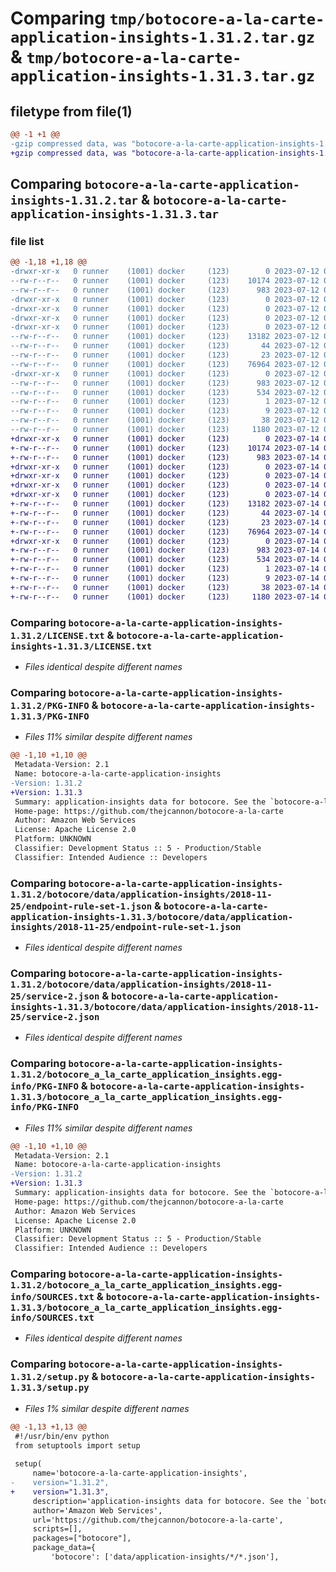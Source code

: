 # Comparing `tmp/botocore-a-la-carte-application-insights-1.31.2.tar.gz` & `tmp/botocore-a-la-carte-application-insights-1.31.3.tar.gz`

## filetype from file(1)

```diff
@@ -1 +1 @@
-gzip compressed data, was "botocore-a-la-carte-application-insights-1.31.2.tar", last modified: Wed Jul 12 01:44:21 2023, max compression
+gzip compressed data, was "botocore-a-la-carte-application-insights-1.31.3.tar", last modified: Fri Jul 14 01:45:56 2023, max compression
```

## Comparing `botocore-a-la-carte-application-insights-1.31.2.tar` & `botocore-a-la-carte-application-insights-1.31.3.tar`

### file list

```diff
@@ -1,18 +1,18 @@
-drwxr-xr-x   0 runner    (1001) docker     (123)        0 2023-07-12 01:44:21.411081 botocore-a-la-carte-application-insights-1.31.2/
--rw-r--r--   0 runner    (1001) docker     (123)    10174 2023-07-12 01:44:21.000000 botocore-a-la-carte-application-insights-1.31.2/LICENSE.txt
--rw-r--r--   0 runner    (1001) docker     (123)      983 2023-07-12 01:44:21.411081 botocore-a-la-carte-application-insights-1.31.2/PKG-INFO
-drwxr-xr-x   0 runner    (1001) docker     (123)        0 2023-07-12 01:44:21.411081 botocore-a-la-carte-application-insights-1.31.2/botocore/
-drwxr-xr-x   0 runner    (1001) docker     (123)        0 2023-07-12 01:44:21.411081 botocore-a-la-carte-application-insights-1.31.2/botocore/data/
-drwxr-xr-x   0 runner    (1001) docker     (123)        0 2023-07-12 01:44:21.411081 botocore-a-la-carte-application-insights-1.31.2/botocore/data/application-insights/
-drwxr-xr-x   0 runner    (1001) docker     (123)        0 2023-07-12 01:44:21.411081 botocore-a-la-carte-application-insights-1.31.2/botocore/data/application-insights/2018-11-25/
--rw-r--r--   0 runner    (1001) docker     (123)    13182 2023-07-12 01:44:12.000000 botocore-a-la-carte-application-insights-1.31.2/botocore/data/application-insights/2018-11-25/endpoint-rule-set-1.json
--rw-r--r--   0 runner    (1001) docker     (123)       44 2023-07-12 01:44:12.000000 botocore-a-la-carte-application-insights-1.31.2/botocore/data/application-insights/2018-11-25/examples-1.json
--rw-r--r--   0 runner    (1001) docker     (123)       23 2023-07-12 01:44:12.000000 botocore-a-la-carte-application-insights-1.31.2/botocore/data/application-insights/2018-11-25/paginators-1.json
--rw-r--r--   0 runner    (1001) docker     (123)    76964 2023-07-12 01:44:12.000000 botocore-a-la-carte-application-insights-1.31.2/botocore/data/application-insights/2018-11-25/service-2.json
-drwxr-xr-x   0 runner    (1001) docker     (123)        0 2023-07-12 01:44:21.411081 botocore-a-la-carte-application-insights-1.31.2/botocore_a_la_carte_application_insights.egg-info/
--rw-r--r--   0 runner    (1001) docker     (123)      983 2023-07-12 01:44:21.000000 botocore-a-la-carte-application-insights-1.31.2/botocore_a_la_carte_application_insights.egg-info/PKG-INFO
--rw-r--r--   0 runner    (1001) docker     (123)      534 2023-07-12 01:44:21.000000 botocore-a-la-carte-application-insights-1.31.2/botocore_a_la_carte_application_insights.egg-info/SOURCES.txt
--rw-r--r--   0 runner    (1001) docker     (123)        1 2023-07-12 01:44:21.000000 botocore-a-la-carte-application-insights-1.31.2/botocore_a_la_carte_application_insights.egg-info/dependency_links.txt
--rw-r--r--   0 runner    (1001) docker     (123)        9 2023-07-12 01:44:21.000000 botocore-a-la-carte-application-insights-1.31.2/botocore_a_la_carte_application_insights.egg-info/top_level.txt
--rw-r--r--   0 runner    (1001) docker     (123)       38 2023-07-12 01:44:21.411081 botocore-a-la-carte-application-insights-1.31.2/setup.cfg
--rw-r--r--   0 runner    (1001) docker     (123)     1180 2023-07-12 01:44:21.000000 botocore-a-la-carte-application-insights-1.31.2/setup.py
+drwxr-xr-x   0 runner    (1001) docker     (123)        0 2023-07-14 01:45:56.330514 botocore-a-la-carte-application-insights-1.31.3/
+-rw-r--r--   0 runner    (1001) docker     (123)    10174 2023-07-14 01:45:56.000000 botocore-a-la-carte-application-insights-1.31.3/LICENSE.txt
+-rw-r--r--   0 runner    (1001) docker     (123)      983 2023-07-14 01:45:56.330514 botocore-a-la-carte-application-insights-1.31.3/PKG-INFO
+drwxr-xr-x   0 runner    (1001) docker     (123)        0 2023-07-14 01:45:56.330514 botocore-a-la-carte-application-insights-1.31.3/botocore/
+drwxr-xr-x   0 runner    (1001) docker     (123)        0 2023-07-14 01:45:56.330514 botocore-a-la-carte-application-insights-1.31.3/botocore/data/
+drwxr-xr-x   0 runner    (1001) docker     (123)        0 2023-07-14 01:45:56.330514 botocore-a-la-carte-application-insights-1.31.3/botocore/data/application-insights/
+drwxr-xr-x   0 runner    (1001) docker     (123)        0 2023-07-14 01:45:56.330514 botocore-a-la-carte-application-insights-1.31.3/botocore/data/application-insights/2018-11-25/
+-rw-r--r--   0 runner    (1001) docker     (123)    13182 2023-07-14 01:45:44.000000 botocore-a-la-carte-application-insights-1.31.3/botocore/data/application-insights/2018-11-25/endpoint-rule-set-1.json
+-rw-r--r--   0 runner    (1001) docker     (123)       44 2023-07-14 01:45:44.000000 botocore-a-la-carte-application-insights-1.31.3/botocore/data/application-insights/2018-11-25/examples-1.json
+-rw-r--r--   0 runner    (1001) docker     (123)       23 2023-07-14 01:45:44.000000 botocore-a-la-carte-application-insights-1.31.3/botocore/data/application-insights/2018-11-25/paginators-1.json
+-rw-r--r--   0 runner    (1001) docker     (123)    76964 2023-07-14 01:45:44.000000 botocore-a-la-carte-application-insights-1.31.3/botocore/data/application-insights/2018-11-25/service-2.json
+drwxr-xr-x   0 runner    (1001) docker     (123)        0 2023-07-14 01:45:56.330514 botocore-a-la-carte-application-insights-1.31.3/botocore_a_la_carte_application_insights.egg-info/
+-rw-r--r--   0 runner    (1001) docker     (123)      983 2023-07-14 01:45:56.000000 botocore-a-la-carte-application-insights-1.31.3/botocore_a_la_carte_application_insights.egg-info/PKG-INFO
+-rw-r--r--   0 runner    (1001) docker     (123)      534 2023-07-14 01:45:56.000000 botocore-a-la-carte-application-insights-1.31.3/botocore_a_la_carte_application_insights.egg-info/SOURCES.txt
+-rw-r--r--   0 runner    (1001) docker     (123)        1 2023-07-14 01:45:56.000000 botocore-a-la-carte-application-insights-1.31.3/botocore_a_la_carte_application_insights.egg-info/dependency_links.txt
+-rw-r--r--   0 runner    (1001) docker     (123)        9 2023-07-14 01:45:56.000000 botocore-a-la-carte-application-insights-1.31.3/botocore_a_la_carte_application_insights.egg-info/top_level.txt
+-rw-r--r--   0 runner    (1001) docker     (123)       38 2023-07-14 01:45:56.330514 botocore-a-la-carte-application-insights-1.31.3/setup.cfg
+-rw-r--r--   0 runner    (1001) docker     (123)     1180 2023-07-14 01:45:56.000000 botocore-a-la-carte-application-insights-1.31.3/setup.py
```

### Comparing `botocore-a-la-carte-application-insights-1.31.2/LICENSE.txt` & `botocore-a-la-carte-application-insights-1.31.3/LICENSE.txt`

 * *Files identical despite different names*

### Comparing `botocore-a-la-carte-application-insights-1.31.2/PKG-INFO` & `botocore-a-la-carte-application-insights-1.31.3/PKG-INFO`

 * *Files 11% similar despite different names*

```diff
@@ -1,10 +1,10 @@
 Metadata-Version: 2.1
 Name: botocore-a-la-carte-application-insights
-Version: 1.31.2
+Version: 1.31.3
 Summary: application-insights data for botocore. See the `botocore-a-la-carte` package for more info.
 Home-page: https://github.com/thejcannon/botocore-a-la-carte
 Author: Amazon Web Services
 License: Apache License 2.0
 Platform: UNKNOWN
 Classifier: Development Status :: 5 - Production/Stable
 Classifier: Intended Audience :: Developers
```

### Comparing `botocore-a-la-carte-application-insights-1.31.2/botocore/data/application-insights/2018-11-25/endpoint-rule-set-1.json` & `botocore-a-la-carte-application-insights-1.31.3/botocore/data/application-insights/2018-11-25/endpoint-rule-set-1.json`

 * *Files identical despite different names*

### Comparing `botocore-a-la-carte-application-insights-1.31.2/botocore/data/application-insights/2018-11-25/service-2.json` & `botocore-a-la-carte-application-insights-1.31.3/botocore/data/application-insights/2018-11-25/service-2.json`

 * *Files identical despite different names*

### Comparing `botocore-a-la-carte-application-insights-1.31.2/botocore_a_la_carte_application_insights.egg-info/PKG-INFO` & `botocore-a-la-carte-application-insights-1.31.3/botocore_a_la_carte_application_insights.egg-info/PKG-INFO`

 * *Files 11% similar despite different names*

```diff
@@ -1,10 +1,10 @@
 Metadata-Version: 2.1
 Name: botocore-a-la-carte-application-insights
-Version: 1.31.2
+Version: 1.31.3
 Summary: application-insights data for botocore. See the `botocore-a-la-carte` package for more info.
 Home-page: https://github.com/thejcannon/botocore-a-la-carte
 Author: Amazon Web Services
 License: Apache License 2.0
 Platform: UNKNOWN
 Classifier: Development Status :: 5 - Production/Stable
 Classifier: Intended Audience :: Developers
```

### Comparing `botocore-a-la-carte-application-insights-1.31.2/botocore_a_la_carte_application_insights.egg-info/SOURCES.txt` & `botocore-a-la-carte-application-insights-1.31.3/botocore_a_la_carte_application_insights.egg-info/SOURCES.txt`

 * *Files identical despite different names*

### Comparing `botocore-a-la-carte-application-insights-1.31.2/setup.py` & `botocore-a-la-carte-application-insights-1.31.3/setup.py`

 * *Files 1% similar despite different names*

```diff
@@ -1,13 +1,13 @@
 #!/usr/bin/env python
 from setuptools import setup
 
 setup(
     name='botocore-a-la-carte-application-insights',
-    version="1.31.2",
+    version="1.31.3",
     description='application-insights data for botocore. See the `botocore-a-la-carte` package for more info.',
     author='Amazon Web Services',
     url='https://github.com/thejcannon/botocore-a-la-carte',
     scripts=[],
     packages=["botocore"],
     package_data={
         'botocore': ['data/application-insights/*/*.json'],
```

